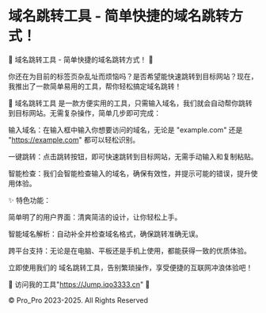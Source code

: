 # 域名跳转工具 - 简单快捷的域名跳转方式！
🌟 域名跳转工具 - 简单快捷的域名跳转方式！ 🌟

你还在为目前的标签页杂乱址而烦恼吗？是否希望能快速跳转到目标网站？现在，我推出了一款简单易用的工具，帮你轻松搞定域名跳转！

🔗 域名跳转工具 是一款方便实用的工具，只需输入域名，我们就会自动帮你跳转到目标网站。无需复杂操作，简单几步即可完成：

输入域名：在输入框中输入你想要访问的域名，无论是 "example.com" 还是 "https://example.com" 都可以轻松识别。

一键跳转：点击跳转按钮，即可快速跳转到目标网站，无需手动输入和复制粘贴。

智能检查：我们会智能检查输入的域名，确保有效性，并提示可能的错误，提升使用体验。

✨ 特色功能：

简单明了的用户界面：清爽简洁的设计，让你轻松上手。

智能域名解析：自动补全并检查域名格式，确保跳转准确无误。

跨平台支持：无论是在电脑、平板还是手机上使用，都能获得一致的优质体验。

立即使用我们的 域名跳转工具，告别繁琐操作，享受便捷的互联网冲浪体验吧！

📌 访问我的工具"https://Jump.iqo3333.cn" 🔗  

© Pro_Pro 2023-2025. All Rights Reserved
